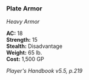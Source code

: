 ### Plate Armor
*Heavy Armor*  

**AC:** 18  
**Strength:** 15  
**Stealth:** Disadvantage  
**Weight:** 65 lb.  
**Cost:** 1,500 GP  

*Player's Handbook v5.5, p.219*
